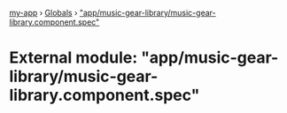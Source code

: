 [my-app](../README.md) › [Globals](../globals.md) › ["app/music-gear-library/music-gear-library.component.spec"](_app_music_gear_library_music_gear_library_component_spec_.md)

# External module: "app/music-gear-library/music-gear-library.component.spec"


